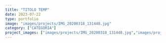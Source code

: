 ```yaml
---
title: "TITOLO TEMP"
date: 2023-07-22
type: portfolio
image: "images/projects/IMG_20200318_131448.jpg"
category: ["CATEGORIA"]
project_images: ["images/projects/IMG_20200318_131448.jpg","images/projects/IMG_20200318_131511.jpg","images/projects/IMG_20200318_134907.jpg","images/projects/IMG_20200318_144714.jpg","images/projects/IMG_20200318_142858.jpg","images/projects/IMG_20200318_142912.jpg","images/projects/IMG_20200318_144431.jpg","images/projects/IMG_20200318_144450.jpg","images/projects/IMG_20200318_144658.jpg","images/projects/PANO_20200318_142812.jpg"]
---
```


